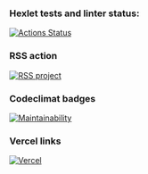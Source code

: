 ### Hexlet tests and linter status:
[![Actions Status](https://github.com/Sverxsro4nik/frontend-project-lvl3/workflows/hexlet-check/badge.svg)](https://github.com/Sverxsro4nik/frontend-project-lvl3/actions)

### RSS action
[![RSS project](https://github.com/Sverxsro4nik/frontend-project-lvl3/actions/workflows/project.yml/badge.svg)](https://github.com/Sverxsro4nik/frontend-project-lvl3/actions/workflows/project.yml)

### Codeclimat badges
[![Maintainability](https://api.codeclimate.com/v1/badges/cd713dfea61bddb807a9/maintainability)](https://codeclimate.com/github/Sverxsro4nik/frontend-project-lvl3/maintainability)

### Vercel links
[![Vercel](frontend-project-lvl3-pi-two.vercel.app)](frontend-project-lvl3-pi-two.vercel.app)